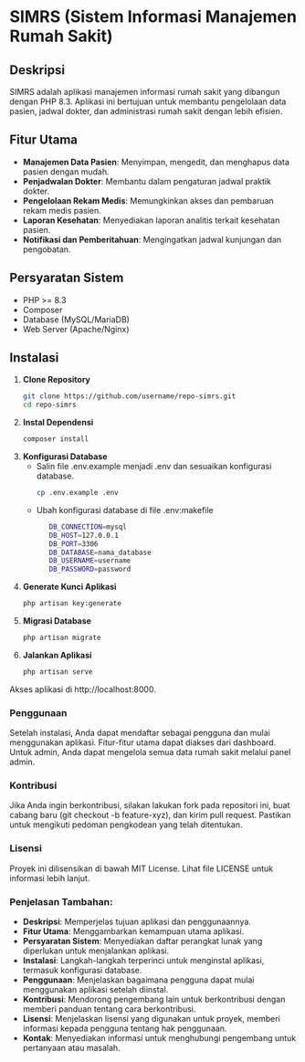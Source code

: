 # SIMRS (Sistem Informasi Manajemen Rumah Sakit)

## Deskripsi
SIMRS adalah aplikasi manajemen informasi rumah sakit yang dibangun dengan PHP 8.3. Aplikasi ini bertujuan untuk membantu pengelolaan data pasien, jadwal dokter, dan administrasi rumah sakit dengan lebih efisien.

## Fitur Utama
- **Manajemen Data Pasien**: Menyimpan, mengedit, dan menghapus data pasien dengan mudah.
- **Penjadwalan Dokter**: Membantu dalam pengaturan jadwal praktik dokter.
- **Pengelolaan Rekam Medis**: Memungkinkan akses dan pembaruan rekam medis pasien.
- **Laporan Kesehatan**: Menyediakan laporan analitis terkait kesehatan pasien.
- **Notifikasi dan Pemberitahuan**: Mengingatkan jadwal kunjungan dan pengobatan.

## Persyaratan Sistem
- PHP >= 8.3
- Composer
- Database (MySQL/MariaDB)
- Web Server (Apache/Nginx)

## Instalasi

1. **Clone Repository**
   ```bash
   git clone https://github.com/username/repo-simrs.git
   cd repo-simrs
   
2. **Instal Dependensi**
   ```bash
   composer install

3. **Konfigurasi Database**
   -   Salin file .env.example menjadi .env dan sesuaikan konfigurasi database.
       ```bash
       cp .env.example .env
   -  Ubah konfigurasi database di file .env:makefile
      ```bash
         DB_CONNECTION=mysql
         DB_HOST=127.0.0.1
         DB_PORT=3306
         DB_DATABASE=nama_database
         DB_USERNAME=username
         DB_PASSWORD=password

4. **Generate Kunci Aplikasi**
   ```bash
   php artisan key:generate

5. **Migrasi Database**
   ```bash
   php artisan migrate

6. **Jalankan Aplikasi**
   ```bash
   php artisan serve

Akses aplikasi di http://localhost:8000.

### Penggunaan
Setelah instalasi, Anda dapat mendaftar sebagai pengguna dan mulai menggunakan aplikasi. Fitur-fitur utama dapat diakses dari dashboard. Untuk admin, Anda dapat mengelola semua data rumah sakit melalui panel admin.

### Kontribusi
Jika Anda ingin berkontribusi, silakan lakukan fork pada repositori ini, buat cabang baru (git checkout -b feature-xyz), dan kirim pull request. Pastikan untuk mengikuti pedoman pengkodean yang telah ditentukan.

### Lisensi
Proyek ini dilisensikan di bawah MIT License. Lihat file LICENSE untuk informasi lebih lanjut.

### Penjelasan Tambahan:
- **Deskripsi**: Memperjelas tujuan aplikasi dan penggunaannya.
- **Fitur Utama**: Menggambarkan kemampuan utama aplikasi.
- **Persyaratan Sistem**: Menyediakan daftar perangkat lunak yang diperlukan untuk menjalankan aplikasi.
- **Instalasi**: Langkah-langkah terperinci untuk menginstal aplikasi, termasuk konfigurasi database.
- **Penggunaan**: Menjelaskan bagaimana pengguna dapat mulai menggunakan aplikasi setelah diinstal.
- **Kontribusi**: Mendorong pengembang lain untuk berkontribusi dengan memberi panduan tentang cara berkontribusi.
- **Lisensi**: Menjelaskan lisensi yang digunakan untuk proyek, memberi informasi kepada pengguna tentang hak penggunaan.
- **Kontak**: Menyediakan informasi untuk menghubungi pengembang untuk pertanyaan atau masalah.
